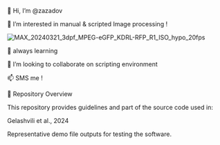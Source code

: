 👋 Hi, I’m @zazadov

👀 I’m interested in manual & scripted Image processing !

![MAX_20240321_3dpf_MPEG-eGFP_KDRL-RFP_R1_ISO_hypo_20fps](https://github.com/user-attachments/assets/c0b7174b-b8ad-4be3-9d58-4ed77b5aedae)










🌱 always learning

💞️ I’m looking to collaborate on scripting environment


📫 SMS me !


🧭 Repository Overview

This repository provides guidelines and part of the source code used in:

Gelashvili et al., 2024

Representative demo file outputs for testing the software.




<!---
zazadovv/zazadovv is a ✨ special ✨ repository because its `README.md` (this file) appears on your GitHub profile.
You can click the Preview link to take a look at your changes.
--->
